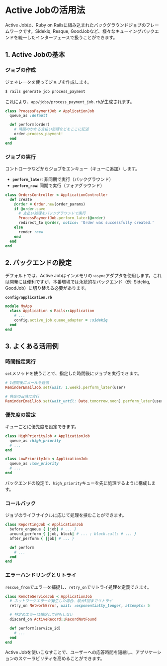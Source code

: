 # Active Jobの活用法

Active Jobは、Ruby on Railsに組み込まれたバックグラウンドジョブのフレームワークです。Sidekiq, Resque, GoodJobなど、様々なキューイングバックエンドを統一したインターフェースで扱うことができます。

## 1. Active Jobの基本

### ジョブの作成

ジェネレータを使ってジョブを作成します。

```bash
$ rails generate job process_payment
```

これにより、`app/jobs/process_payment_job.rb`が生成されます。

```ruby
class ProcessPaymentJob < ApplicationJob
  queue_as :default

  def perform(order)
    # 時間のかかる支払い処理などをここに記述
    order.process_payment!
  end
end
```

### ジョブの実行

コントローラなどからジョブをエンキュー（キューに追加）します。

- **`perform_later`**: 非同期で実行（バックグラウンド）
- **`perform_now`**: 同期で実行（フォアグラウンド）

```ruby
class OrdersController < ApplicationController
  def create
    @order = Order.new(order_params)
    if @order.save
      # 支払い処理をバックグラウンドで実行
      ProcessPaymentJob.perform_later(@order)
      redirect_to @order, notice: 'Order was successfully created.'
    else
      render :new
    end
  end
end
```

## 2. バックエンドの設定

デフォルトでは、Active Jobはインメモリの`:async`アダプタを使用します。これは開発には便利ですが、本番環境では永続的なバックエンド（例: Sidekiq, GoodJob）に切り替える必要があります。

**`config/application.rb`**
```ruby
module MyApp
  class Application < Rails::Application
    # ...
    config.active_job.queue_adapter = :sidekiq
  end
end
```

## 3. よくある活用例

### 時間指定実行

`set`メソッドを使うことで、指定した時間後にジョブを実行できます。

```ruby
# 1週間後にメールを送信
ReminderEmailJob.set(wait: 1.week).perform_later(user)

# 特定の日時に実行
ReminderEmailJob.set(wait_until: Date.tomorrow.noon).perform_later(user)
```

### 優先度の設定

キューごとに優先度を設定できます。

```ruby
class HighPriorityJob < ApplicationJob
  queue_as :high_priority
  # ...
end

class LowPriorityJob < ApplicationJob
  queue_as :low_priority
  # ...
end
```

バックエンドの設定で、`high_priority`キューを先に処理するように構成します。

### コールバック

ジョブのライフサイクルに応じて処理を挟むことができます。

```ruby
class ReportingJob < ApplicationJob
  before_enqueue { |job| # ... }
  around_perform { |job, block| # ... ; block.call; # ... }
  after_perform { |job| # ... }

  def perform
    # ...
  end
end
```

### エラーハンドリングとリトライ

`rescue_from`でエラーを捕捉し、`retry_on`でリトライ処理を定義できます。

```ruby
class RemoteServiceJob < ApplicationJob
  # ネットワークエラーが発生した場合、最大5回までリトライ
  retry_on NetworkError, wait: :exponentially_longer, attempts: 5

  # 特定のエラーは捕捉して何もしない
  discard_on ActiveRecord::RecordNotFound

  def perform(service_id)
    # ...
  end
end
```

Active Jobを使いこなすことで、ユーザーへの応答時間を短縮し、アプリケーションのスケーラビリティを高めることができます。
